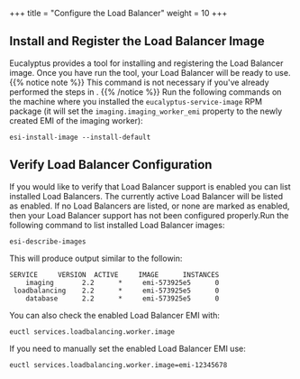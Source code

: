 +++
title = "Configure the Load Balancer"
weight = 10
+++


## Install and Register the Load Balancer Image
Eucalyptus provides a tool for installing and registering the Load Balancer image. Once you have run the tool, your Load Balancer will be ready to use.
{{% notice note %}}
This command is not necessary if you've already performed the steps in . 
{{% /notice %}}
Run the following commands on the machine where you installed the `eucalyptus-service-image` RPM package (it will set the `imaging.imaging_worker_emi` property to the newly created EMI of the imaging worker): 

    esi-install-image --install-default


## Verify Load Balancer Configuration
If you would like to verify that Load Balancer support is enabled you can list installed Load Balancers. The currently active Load Balancer will be listed as enabled. If no Load Balancers are listed, or none are marked as enabled, then your Load Balancer support has not been configured properly.Run the following command to list installed Load Balancer images: 

    esi-describe-images

This will produce output similar to the followin: 



    SERVICE     VERSION  ACTIVE     IMAGE      INSTANCES
        imaging       2.2      *     emi-573925e5      0
     loadbalancing    2.2      *     emi-573925e5      0
        database      2.2      *     emi-573925e5      0

You can also check the enabled Load Balancer EMI with: 

    euctl services.loadbalancing.worker.image

If you need to manually set the enabled Load Balancer EMI use: 

    euctl services.loadbalancing.worker.image=emi-12345678

